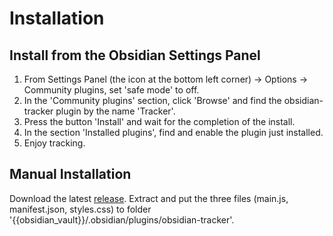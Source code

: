 # Installation

## Install from the Obsidian Settings Panel

1. From Settings Panel (the icon at the bottom left corner) -> Options -> Community plugins, set 'safe mode' to off.
2. In the 'Community plugins' section, click 'Browse' and find the obsidian-tracker plugin by the name 'Tracker'.
3. Press the button 'Install' and wait for the completion of the install.
4. In the section 'Installed plugins', find and enable the plugin just installed.
5. Enjoy tracking.

## Manual Installation

Download the latest [release](https://github.com/greater-than/Obsidian-TrackerGT/releases). Extract and put the three files (main.js, manifest.json, styles.css) to folder '{{obsidian_vault}}/.obsidian/plugins/obsidian-tracker'.
